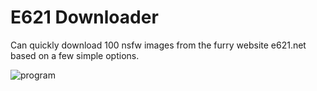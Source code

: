 # E621 Downloader
Can quickly download 100 nsfw images from the furry website e621.net based on a few simple options.

![program](https://raw.githubusercontent.com/Hertzole/e621-downlader/master/screenshot.png)
